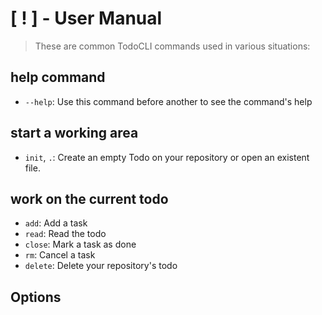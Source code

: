 # [ ! ]  -  User Manual

> These are common TodoCLI commands used in various situations:

## help command
+ `--help`:
    Use this command before another to see the command's help
    
## start a working area
+ `init`, `.`:
    Create an empty Todo on your repository or open an existent file.

## work on the current todo
+ `add`:
    Add a task
+ `read`:
    Read the todo
+ `close`:
    Mark a task as done
+ `rm`:
    Cancel a task     
+ `delete`:
    Delete your repository's todo

## Options